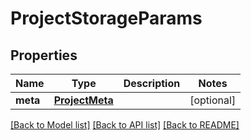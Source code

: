 # ProjectStorageParams

## Properties
Name | Type | Description | Notes
------------ | ------------- | ------------- | -------------
**meta** | [**ProjectMeta**](ProjectMeta.md) |  | [optional] 

[[Back to Model list]](../README.md#documentation-for-models) [[Back to API list]](../README.md#documentation-for-api-endpoints) [[Back to README]](../README.md)


